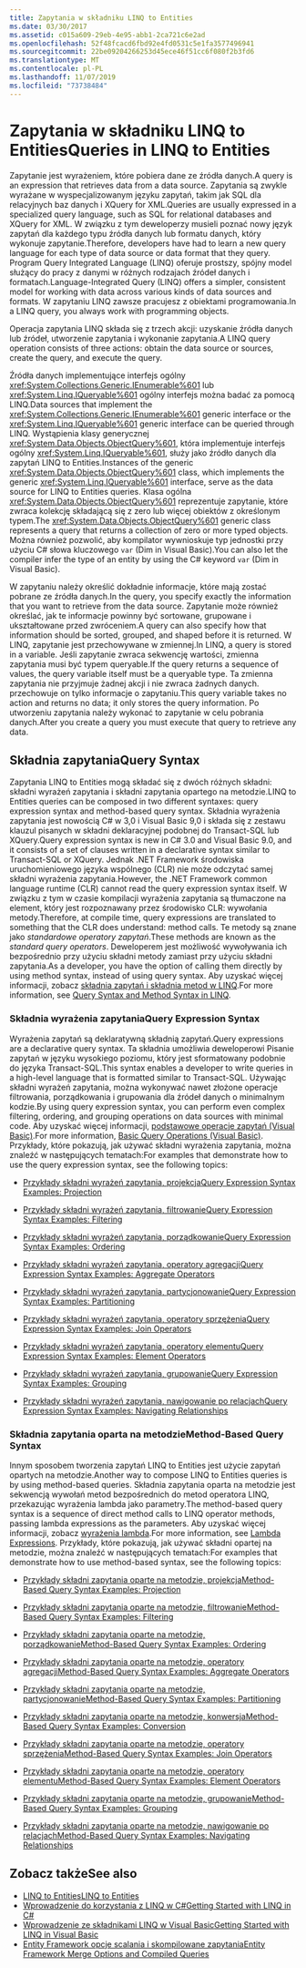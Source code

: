 ```yaml
---
title: Zapytania w składniku LINQ to Entities
ms.date: 03/30/2017
ms.assetid: c015a609-29eb-4e95-abb1-2ca721c6e2ad
ms.openlocfilehash: 52f48fcacd6fbd92e4fd0531c5e1fa3577496941
ms.sourcegitcommit: 22be09204266253d45ece46f51cc6f080f2b3fd6
ms.translationtype: MT
ms.contentlocale: pl-PL
ms.lasthandoff: 11/07/2019
ms.locfileid: "73738484"
---
```

# <a name="queries-in-linq-to-entities"></a><span data-ttu-id="d0c91-102">Zapytania w składniku LINQ to Entities</span><span class="sxs-lookup"><span data-stu-id="d0c91-102">Queries in LINQ to Entities</span></span>
<span data-ttu-id="d0c91-103">Zapytanie jest wyrażeniem, które pobiera dane ze źródła danych.</span><span class="sxs-lookup"><span data-stu-id="d0c91-103">A query is an expression that retrieves data from a data source.</span></span> <span data-ttu-id="d0c91-104">Zapytania są zwykle wyrażane w wyspecjalizowanym języku zapytań, takim jak SQL dla relacyjnych baz danych i XQuery for XML.</span><span class="sxs-lookup"><span data-stu-id="d0c91-104">Queries are usually expressed in a specialized query language, such as SQL for relational databases and XQuery for XML.</span></span> <span data-ttu-id="d0c91-105">W związku z tym deweloperzy musieli poznać nowy język zapytań dla każdego typu źródła danych lub formatu danych, który wykonuje zapytanie.</span><span class="sxs-lookup"><span data-stu-id="d0c91-105">Therefore, developers have had to learn a new query language for each type of data source or data format that they query.</span></span> <span data-ttu-id="d0c91-106">Program Query Integrated Language (LINQ) oferuje prostszy, spójny model służący do pracy z danymi w różnych rodzajach źródeł danych i formatach.</span><span class="sxs-lookup"><span data-stu-id="d0c91-106">Language-Integrated Query (LINQ) offers a simpler, consistent model for working with data across various kinds of data sources and formats.</span></span> <span data-ttu-id="d0c91-107">W zapytaniu LINQ zawsze pracujesz z obiektami programowania.</span><span class="sxs-lookup"><span data-stu-id="d0c91-107">In a LINQ query, you always work with programming objects.</span></span>  
  
 <span data-ttu-id="d0c91-108">Operacja zapytania LINQ składa się z trzech akcji: uzyskanie źródła danych lub źródeł, utworzenie zapytania i wykonanie zapytania.</span><span class="sxs-lookup"><span data-stu-id="d0c91-108">A LINQ query operation consists of three actions: obtain the data source or sources, create the query, and execute the query.</span></span>  
  
 <span data-ttu-id="d0c91-109">Źródła danych implementujące interfejs ogólny <xref:System.Collections.Generic.IEnumerable%601> lub <xref:System.Linq.IQueryable%601> ogólny interfejs można badać za pomocą LINQ.</span><span class="sxs-lookup"><span data-stu-id="d0c91-109">Data sources that implement the <xref:System.Collections.Generic.IEnumerable%601> generic interface or the <xref:System.Linq.IQueryable%601> generic interface can be queried through LINQ.</span></span> <span data-ttu-id="d0c91-110">Wystąpienia klasy generycznej <xref:System.Data.Objects.ObjectQuery%601>, która implementuje interfejs ogólny <xref:System.Linq.IQueryable%601>, służy jako źródło danych dla zapytań LINQ to Entities.</span><span class="sxs-lookup"><span data-stu-id="d0c91-110">Instances of the generic <xref:System.Data.Objects.ObjectQuery%601> class, which implements the generic <xref:System.Linq.IQueryable%601> interface, serve as the data source for LINQ to Entities queries.</span></span> <span data-ttu-id="d0c91-111">Klasa ogólna <xref:System.Data.Objects.ObjectQuery%601> reprezentuje zapytanie, które zwraca kolekcję składającą się z zero lub więcej obiektów z określonym typem.</span><span class="sxs-lookup"><span data-stu-id="d0c91-111">The <xref:System.Data.Objects.ObjectQuery%601> generic class represents a query that returns a collection of zero or more typed objects.</span></span> <span data-ttu-id="d0c91-112">Można również pozwolić, aby kompilator wywnioskuje typ jednostki przy użyciu C# słowa kluczowego `var` (Dim in Visual Basic).</span><span class="sxs-lookup"><span data-stu-id="d0c91-112">You can also let the compiler infer the type of an entity by using the C# keyword `var` (Dim in Visual Basic).</span></span>  
  
 <span data-ttu-id="d0c91-113">W zapytaniu należy określić dokładnie informacje, które mają zostać pobrane ze źródła danych.</span><span class="sxs-lookup"><span data-stu-id="d0c91-113">In the query, you specify exactly the information that you want to retrieve from the data source.</span></span> <span data-ttu-id="d0c91-114">Zapytanie może również określać, jak te informacje powinny być sortowane, grupowane i ukształtowane przed zwróceniem.</span><span class="sxs-lookup"><span data-stu-id="d0c91-114">A query can also specify how that information should be sorted, grouped, and shaped before it is returned.</span></span> <span data-ttu-id="d0c91-115">W LINQ, zapytanie jest przechowywane w zmiennej.</span><span class="sxs-lookup"><span data-stu-id="d0c91-115">In LINQ, a query is stored in a variable.</span></span> <span data-ttu-id="d0c91-116">Jeśli zapytanie zwraca sekwencję wartości, zmienna zapytania musi być typem queryable.</span><span class="sxs-lookup"><span data-stu-id="d0c91-116">If the query returns a sequence of values, the query variable itself must be a queryable type.</span></span> <span data-ttu-id="d0c91-117">Ta zmienna zapytania nie przyjmuje żadnej akcji i nie zwraca żadnych danych. przechowuje on tylko informacje o zapytaniu.</span><span class="sxs-lookup"><span data-stu-id="d0c91-117">This query variable takes no action and returns no data; it only stores the query information.</span></span> <span data-ttu-id="d0c91-118">Po utworzeniu zapytania należy wykonać to zapytanie w celu pobrania danych.</span><span class="sxs-lookup"><span data-stu-id="d0c91-118">After you create a query you must execute that query to retrieve any data.</span></span>  
  
## <a name="query-syntax"></a><span data-ttu-id="d0c91-119">Składnia zapytania</span><span class="sxs-lookup"><span data-stu-id="d0c91-119">Query Syntax</span></span>  
 <span data-ttu-id="d0c91-120">Zapytania LINQ to Entities mogą składać się z dwóch różnych składni: składni wyrażeń zapytania i składni zapytania opartego na metodzie.</span><span class="sxs-lookup"><span data-stu-id="d0c91-120">LINQ to Entities queries can be composed in two different syntaxes: query expression syntax and method-based query syntax.</span></span> <span data-ttu-id="d0c91-121">Składnia wyrażenia zapytania jest nowością C# w 3,0 i Visual Basic 9,0 i składa się z zestawu klauzul pisanych w składni deklaracyjnej podobnej do Transact-SQL lub XQuery.</span><span class="sxs-lookup"><span data-stu-id="d0c91-121">Query expression syntax is new in C# 3.0 and Visual Basic 9.0, and it consists of a set of clauses written in a declarative syntax similar to Transact-SQL or XQuery.</span></span> <span data-ttu-id="d0c91-122">Jednak .NET Framework środowiska uruchomieniowego języka wspólnego (CLR) nie może odczytać samej składni wyrażenia zapytania.</span><span class="sxs-lookup"><span data-stu-id="d0c91-122">However, the .NET Framework common language runtime (CLR) cannot read the query expression syntax itself.</span></span> <span data-ttu-id="d0c91-123">W związku z tym w czasie kompilacji wyrażenia zapytania są tłumaczone na element, który jest rozpoznawany przez środowisko CLR: wywołania metody.</span><span class="sxs-lookup"><span data-stu-id="d0c91-123">Therefore, at compile time, query expressions are translated to something that the CLR does understand: method calls.</span></span> <span data-ttu-id="d0c91-124">Te metody są znane jako *standardowe operatory zapytań*.</span><span class="sxs-lookup"><span data-stu-id="d0c91-124">These methods are known as the *standard query operators*.</span></span> <span data-ttu-id="d0c91-125">Deweloperem jest możliwość wywoływania ich bezpośrednio przy użyciu składni metody zamiast przy użyciu składni zapytania.</span><span class="sxs-lookup"><span data-stu-id="d0c91-125">As a developer, you have the option of calling them directly by using method syntax, instead of using query syntax.</span></span> <span data-ttu-id="d0c91-126">Aby uzyskać więcej informacji, zobacz [składnia zapytań i składnia metod w LINQ](../../../../../csharp/programming-guide/concepts/linq/query-syntax-and-method-syntax-in-linq.md).</span><span class="sxs-lookup"><span data-stu-id="d0c91-126">For more information, see [Query Syntax and Method Syntax in LINQ](../../../../../csharp/programming-guide/concepts/linq/query-syntax-and-method-syntax-in-linq.md).</span></span>  
  
### <a name="query-expression-syntax"></a><span data-ttu-id="d0c91-127">Składnia wyrażenia zapytania</span><span class="sxs-lookup"><span data-stu-id="d0c91-127">Query Expression Syntax</span></span>  
 <span data-ttu-id="d0c91-128">Wyrażenia zapytań są deklaratywną składnią zapytań.</span><span class="sxs-lookup"><span data-stu-id="d0c91-128">Query expressions are a declarative query syntax.</span></span> <span data-ttu-id="d0c91-129">Ta składnia umożliwia deweloperowi Pisanie zapytań w języku wysokiego poziomu, który jest sformatowany podobnie do języka Transact-SQL.</span><span class="sxs-lookup"><span data-stu-id="d0c91-129">This syntax enables a developer to write queries in a high-level language that is formatted similar to Transact-SQL.</span></span> <span data-ttu-id="d0c91-130">Używając składni wyrażeń zapytania, można wykonywać nawet złożone operacje filtrowania, porządkowania i grupowania dla źródeł danych o minimalnym kodzie.</span><span class="sxs-lookup"><span data-stu-id="d0c91-130">By using query expression syntax, you can perform even complex filtering, ordering, and grouping operations on data sources with minimal code.</span></span> <span data-ttu-id="d0c91-131">Aby uzyskać więcej informacji, [podstawowe operacje zapytań (Visual Basic)](../../../../../visual-basic/programming-guide/concepts/linq/basic-query-operations.md).</span><span class="sxs-lookup"><span data-stu-id="d0c91-131">For more information, [Basic Query Operations (Visual Basic)](../../../../../visual-basic/programming-guide/concepts/linq/basic-query-operations.md).</span></span> <span data-ttu-id="d0c91-132">Przykłady, które pokazują, jak używać składni wyrażenia zapytania, można znaleźć w następujących tematach:</span><span class="sxs-lookup"><span data-stu-id="d0c91-132">For examples that demonstrate how to use the query expression syntax, see the following topics:</span></span>  
  
- [<span data-ttu-id="d0c91-133">Przykłady składni wyrażeń zapytania, projekcja</span><span class="sxs-lookup"><span data-stu-id="d0c91-133">Query Expression Syntax Examples: Projection</span></span>](query-expression-syntax-examples-projection.md)  
  
- [<span data-ttu-id="d0c91-134">Przykłady składni wyrażeń zapytania, filtrowanie</span><span class="sxs-lookup"><span data-stu-id="d0c91-134">Query Expression Syntax Examples: Filtering</span></span>](query-expression-syntax-examples-filtering.md)  
  
- [<span data-ttu-id="d0c91-135">Przykłady składni wyrażeń zapytania, porządkowanie</span><span class="sxs-lookup"><span data-stu-id="d0c91-135">Query Expression Syntax Examples: Ordering</span></span>](query-expression-syntax-examples-ordering.md)  
  
- [<span data-ttu-id="d0c91-136">Przykłady składni wyrażeń zapytania, operatory agregacji</span><span class="sxs-lookup"><span data-stu-id="d0c91-136">Query Expression Syntax Examples: Aggregate Operators</span></span>](query-expression-syntax-examples-aggregate-operators.md)  
  
- [<span data-ttu-id="d0c91-137">Przykłady składni wyrażeń zapytania, partycjonowanie</span><span class="sxs-lookup"><span data-stu-id="d0c91-137">Query Expression Syntax Examples: Partitioning</span></span>](query-expression-syntax-examples-partitioning.md)  
  
- [<span data-ttu-id="d0c91-138">Przykłady składni wyrażeń zapytania, operatory sprzężenia</span><span class="sxs-lookup"><span data-stu-id="d0c91-138">Query Expression Syntax Examples: Join Operators</span></span>](query-expression-syntax-examples-join-operators.md)  
  
- [<span data-ttu-id="d0c91-139">Przykłady składni wyrażeń zapytania, operatory elementu</span><span class="sxs-lookup"><span data-stu-id="d0c91-139">Query Expression Syntax Examples: Element Operators</span></span>](query-expression-syntax-examples-element-operators.md)  
  
- [<span data-ttu-id="d0c91-140">Przykłady składni wyrażeń zapytania, grupowanie</span><span class="sxs-lookup"><span data-stu-id="d0c91-140">Query Expression Syntax Examples: Grouping</span></span>](query-expression-syntax-examples-grouping.md)  
  
- [<span data-ttu-id="d0c91-141">Przykłady składni wyrażeń zapytania, nawigowanie po relacjach</span><span class="sxs-lookup"><span data-stu-id="d0c91-141">Query Expression Syntax Examples: Navigating Relationships</span></span>](query-expression-syntax-examples-navigating-relationships.md)  
  
### <a name="method-based-query-syntax"></a><span data-ttu-id="d0c91-142">Składnia zapytania oparta na metodzie</span><span class="sxs-lookup"><span data-stu-id="d0c91-142">Method-Based Query Syntax</span></span>  
 <span data-ttu-id="d0c91-143">Innym sposobem tworzenia zapytań LINQ to Entities jest użycie zapytań opartych na metodzie.</span><span class="sxs-lookup"><span data-stu-id="d0c91-143">Another way to compose LINQ to Entities queries is by using method-based queries.</span></span> <span data-ttu-id="d0c91-144">Składnia zapytania oparta na metodzie jest sekwencją wywołań metod bezpośrednich do metod operatora LINQ, przekazując wyrażenia lambda jako parametry.</span><span class="sxs-lookup"><span data-stu-id="d0c91-144">The method-based query syntax is a sequence of direct method calls to LINQ operator methods, passing lambda expressions as the parameters.</span></span> <span data-ttu-id="d0c91-145">Aby uzyskać więcej informacji, zobacz [wyrażenia lambda](../../../../../csharp/programming-guide/statements-expressions-operators/lambda-expressions.md).</span><span class="sxs-lookup"><span data-stu-id="d0c91-145">For more information, see [Lambda Expressions](../../../../../csharp/programming-guide/statements-expressions-operators/lambda-expressions.md).</span></span> <span data-ttu-id="d0c91-146">Przykłady, które pokazują, jak używać składni opartej na metodzie, można znaleźć w następujących tematach:</span><span class="sxs-lookup"><span data-stu-id="d0c91-146">For examples that demonstrate how to use method-based syntax, see the following topics:</span></span>  
  
- [<span data-ttu-id="d0c91-147">Przykłady składni zapytania oparte na metodzie, projekcja</span><span class="sxs-lookup"><span data-stu-id="d0c91-147">Method-Based Query Syntax Examples: Projection</span></span>](method-based-query-syntax-examples-projection.md)  
  
- [<span data-ttu-id="d0c91-148">Przykłady składni zapytania oparte na metodzie, filtrowanie</span><span class="sxs-lookup"><span data-stu-id="d0c91-148">Method-Based Query Syntax Examples: Filtering</span></span>](method-based-query-syntax-examples-filtering.md)  
  
- [<span data-ttu-id="d0c91-149">Przykłady składni zapytania oparte na metodzie, porządkowanie</span><span class="sxs-lookup"><span data-stu-id="d0c91-149">Method-Based Query Syntax Examples: Ordering</span></span>](method-based-query-syntax-examples-ordering.md)  
  
- [<span data-ttu-id="d0c91-150">Przykłady składni zapytania oparte na metodzie, operatory agregacji</span><span class="sxs-lookup"><span data-stu-id="d0c91-150">Method-Based Query Syntax Examples: Aggregate Operators</span></span>](method-based-query-syntax-examples-aggregate-operators.md)  
  
- [<span data-ttu-id="d0c91-151">Przykłady składni zapytania oparte na metodzie, partycjonowanie</span><span class="sxs-lookup"><span data-stu-id="d0c91-151">Method-Based Query Syntax Examples: Partitioning</span></span>](method-based-query-syntax-examples-partitioning.md)  
  
- [<span data-ttu-id="d0c91-152">Przykłady składni zapytania oparte na metodzie, konwersja</span><span class="sxs-lookup"><span data-stu-id="d0c91-152">Method-Based Query Syntax Examples: Conversion</span></span>](method-based-query-syntax-examples-conversion.md)  
  
- [<span data-ttu-id="d0c91-153">Przykłady składni zapytania oparte na metodzie, operatory sprzężenia</span><span class="sxs-lookup"><span data-stu-id="d0c91-153">Method-Based Query Syntax Examples: Join Operators</span></span>](method-based-query-syntax-examples-join-operators.md)  
  
- [<span data-ttu-id="d0c91-154">Przykłady składni zapytania oparte na metodzie, operatory elementu</span><span class="sxs-lookup"><span data-stu-id="d0c91-154">Method-Based Query Syntax Examples: Element Operators</span></span>](method-based-query-syntax-examples-element-operators.md)  
  
- [<span data-ttu-id="d0c91-155">Przykłady składni zapytania oparte na metodzie, grupowanie</span><span class="sxs-lookup"><span data-stu-id="d0c91-155">Method-Based Query Syntax Examples: Grouping</span></span>](method-based-query-syntax-examples-grouping.md)  
  
- [<span data-ttu-id="d0c91-156">Przykłady składni zapytania oparte na metodzie, nawigowanie po relacjach</span><span class="sxs-lookup"><span data-stu-id="d0c91-156">Method-Based Query Syntax Examples: Navigating Relationships</span></span>](method-based-query-syntax-examples-navigating-relationships.md)  
  
## <a name="see-also"></a><span data-ttu-id="d0c91-157">Zobacz także</span><span class="sxs-lookup"><span data-stu-id="d0c91-157">See also</span></span>

- [<span data-ttu-id="d0c91-158">LINQ to Entities</span><span class="sxs-lookup"><span data-stu-id="d0c91-158">LINQ to Entities</span></span>](linq-to-entities.md)
- [<span data-ttu-id="d0c91-159">Wprowadzenie do korzystania z LINQ w C#</span><span class="sxs-lookup"><span data-stu-id="d0c91-159">Getting Started with LINQ in C#</span></span>](../../../../../csharp/programming-guide/concepts/linq/index.md)
- [<span data-ttu-id="d0c91-160">Wprowadzenie ze składnikami LINQ w Visual Basic</span><span class="sxs-lookup"><span data-stu-id="d0c91-160">Getting Started with LINQ in Visual Basic</span></span>](../../../../../visual-basic/programming-guide/concepts/linq/getting-started-with-linq.md)
- [<span data-ttu-id="d0c91-161">Entity Framework opcje scalania i skompilowane zapytania</span><span class="sxs-lookup"><span data-stu-id="d0c91-161">Entity Framework Merge Options and Compiled Queries</span></span>](https://go.microsoft.com/fwlink/?LinkId=199591)
